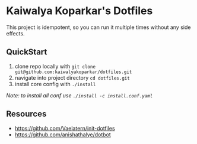 # Kaiwalya Koparkar's Dotfiles

This project is idempotent, so you can run it multiple times without any side effects.

## QuickStart

1. clone repo locally with `git clone git@github.com:kaiwalyakoparkar/dotfiles.git`
1. navigate into project directory `cd dotfiles.git`
1. install core config with `./install`

*Note: to install all conf use  `./install -c install.conf.yaml`*

## Resources

- https://github.com/Vaelatern/init-dotfiles
- https://github.com/anishathalye/dotbot
